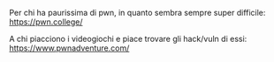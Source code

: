 Per chi ha paurissima di pwn, in quanto sembra sempre super difficile:
<https://pwn.college/>

A chi piacciono i videogiochi e piace trovare gli hack/vuln di essi:
<https://www.pwnadventure.com/>
